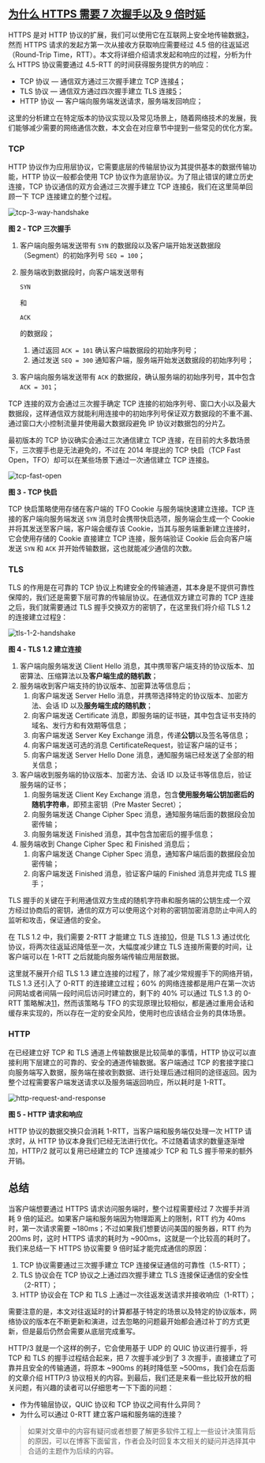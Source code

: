 ## [为什么 HTTPS 需要 7 次握手以及 9 倍时延](https://draveness.me/whys-the-design-https-latency/)

HTTPS 是对 HTTP 协议的扩展，我们可以使用它在互联网上安全地传输数据[3](https://draveness.me/whys-the-design-https-latency/#fn:3)，然而 HTTPS 请求的发起方第一次从接收方获取响应需要经过 4.5 倍的往返延迟（Round-Trip Time，RTT）。本文将详细介绍请求发起和响应的过程，分析为什么 HTTPS 协议需要通过 4.5-RTT 的时间获得服务提供方的响应：

- TCP 协议 — 通信双方通过三次握手建立 TCP 连接[4](https://draveness.me/whys-the-design-https-latency/#fn:4)；
- TLS 协议 — 通信双方通过四次握手建立 TLS 连接[5](https://draveness.me/whys-the-design-https-latency/#fn:5)；
- HTTP 协议 — 客户端向服务端发送请求，服务端发回响应；

这里的分析建立在特定版本的协议实现以及常见场景上，随着网络技术的发展，我们能够减少需要的网络通信次数，本文会在对应章节中提到一些常见的优化方案。

### TCP

HTTP 协议作为应用层协议，它需要底层的传输层协议为其提供基本的数据传输功能，HTTP 协议一般都会使用 TCP 协议作为底层协议。为了阻止错误的建立历史连接，TCP 协议通信的双方会通过三次握手建立 TCP 连接[6](https://draveness.me/whys-the-design-https-latency/#fn:6)，我们在这里简单回顾一下 TCP 连接建立的整个过程。

![tcp-3-way-handshake](D:\Sync\typora图片\2020-02-26-15826852384249-tcp-3-way-handshake.png)

**图 2 - TCP 三次握手**

1. 客户端向服务端发送带有 `SYN` 的数据段以及客户端开始发送数据段（Segment）的初始序列号 `SEQ = 100`；

2. 服务端收到数据段时，向客户端发送带有

    

   ```
   SYN
   ```

    

   和

    

   ```
   ACK
   ```

    

   的数据段；

   1. 通过返回 `ACK = 101` 确认客户端数据段的初始序列号；
   2. 通过发送 `SEQ = 300` 通知客户端，服务端开始发送数据段的初始序列号；

3. 客户端向服务端发送带有 `ACK` 的数据段，确认服务端的初始序列号，其中包含 `ACK = 301`；

TCP 连接的双方会通过三次握手确定 TCP 连接的初始序列号、窗口大小以及最大数据段，这样通信双方就能利用连接中的初始序列号保证双方数据段的不重不漏、通过窗口大小控制流量并使用最大数据段避免 IP 协议对数据包的分片[7](https://draveness.me/whys-the-design-https-latency/#fn:7)。

最初版本的 TCP 协议确实会通过三次通信建立 TCP 连接，在目前的大多数场景下，三次握手也是无法避免的，不过在 2014 年提出的 TCP 快启（TCP Fast Open，TFO）却可以在某些场景下通过一次通信建立 TCP 连接[8](https://draveness.me/whys-the-design-https-latency/#fn:8)。

![tcp-fast-open](D:\Sync\typora图片\2020-02-26-15826852384257-tcp-fast=open.png)

**图 3 - TCP 快启**

TCP 快启策略使用存储在客户端的 TFO Cookie 与服务端快速建立连接。TCP 连接的客户端向服务端发送 `SYN` 消息时会携带快启选项，服务端会生成一个 Cookie 并将其发送至客户端，客户端会缓存该 Cookie，当其与服务端重新建立连接时，它会使用存储的 Cookie 直接建立 TCP 连接，服务端验证 Cookie 后会向客户端发送 `SYN` 和 `ACK` 并开始传输数据，这也就能减少通信的次数。

### TLS

TLS 的作用是在可靠的 TCP 协议上构建安全的传输通道，其本身是不提供可靠性保障的，我们还是需要下层可靠的传输层协议。在通信双方建立可靠的 TCP 连接之后，我们就需要通过 TLS 握手交换双方的密钥了，在这里我们将介绍 TLS 1.2 的连接建立过程[9](https://draveness.me/whys-the-design-https-latency/#fn:9)：

![tls-1-2-handshake](D:\Sync\typora图片\2020-02-26-15826852384264-tls-1-2-handshake.png)

**图 4 - TLS 1.2 建立连接**

1. 客户端向服务端发送 Client Hello 消息，其中携带客户端支持的协议版本、加密算法、压缩算法以及**客户端生成的随机数**；
2. 服务端收到客户端支持的协议版本、加密算法等信息后；
   1. 向客户端发送 Server Hello 消息，并携带选择特定的协议版本、加密方法、会话 ID 以及**服务端生成的随机数**；
   2. 向客户端发送 Certificate 消息，即服务端的证书链，其中包含证书支持的域名、发行方和有效期等信息；
   3. 向客户端发送 Server Key Exchange 消息，传递**公钥**以及签名等信息；
   4. 向客户端发送可选的消息 CertificateRequest，验证客户端的证书；
   5. 向客户端发送 Server Hello Done 消息，通知服务端已经发送了全部的相关信息；
3. 客户端收到服务端的协议版本、加密方法、会话 ID 以及证书等信息后，验证服务端的证书；
   1. 向服务端发送 Client Key Exchange 消息，包含**使用服务端公钥加密后的随机字符串**，即预主密钥（Pre Master Secret）；
   2. 向服务端发送 Change Cipher Spec 消息，通知服务端后面的数据段会加密传输；
   3. 向服务端发送 Finished 消息，其中包含加密后的握手信息；
4. 服务端收到 Change Cipher Spec 和 Finished 消息后；
   1. 向客户端发送 Change Cipher Spec 消息，通知客户端后面的数据段会加密传输；
   2. 向客户端发送 Finished 消息，验证客户端的 Finished 消息并完成 TLS 握手；

TLS 握手的关键在于利用通信双方生成的随机字符串和服务端的公钥生成一个双方经过协商后的密钥，通信的双方可以使用这个对称的密钥加密消息防止中间人的监听和攻击，保证通信的安全。

在 TLS 1.2 中，我们需要 2-RTT 才能建立 TLS 连接[10](https://draveness.me/whys-the-design-https-latency/#fn:10)，但是 TLS 1.3 通过优化协议，将两次往返延迟降低至一次，大幅度减少建立 TLS 连接所需要的时间，让客户端可以在 1-RTT 之后就能向服务端传输应用层数据。

这里就不展开介绍 TLS 1.3 建立连接的过程了，除了减少常规握手下的网络开销，TLS 1.3 还引入了 0-RTT 的连接建立过程；60% 的网络连接都是用户在第一次访问网站或者间隔一段时间后访问时建立的，剩下的 40% 可以通过 TLS 1.3 的 0-RTT 策略解决[11](https://draveness.me/whys-the-design-https-latency/#fn:11)，然而该策略与 TFO 的实现原理比较相似，都是通过重用会话和缓存来实现的，所以存在一定的安全风险，使用时也应该结合业务的具体场景。

### HTTP

在已经建立好 TCP 和 TLS 通道上传输数据是比较简单的事情，HTTP 协议可以直接利用下层建立的可靠的、安全的通道传输数据。客户端通过 TCP 的套接字接口向服务端写入数据，服务端在接收到数据、进行处理后通过相同的途径返回。因为整个过程需要客户端发送请求以及服务端返回响应，所以耗时是 1-RTT。

![http-request-and-response](https://img.draveness.me/2020-02-26-15826852384271-http-request-and-response.png)

**图 5 - HTTP 请求和响应**

HTTP 协议的数据交换只会消耗 1-RTT，当客户端和服务端仅处理一次 HTTP 请求时，从 HTTP 协议本身我们已经无法进行优化。不过随着请求的数量逐渐增加，HTTP/2 就可以复用已经建立的 TCP 连接减少 TCP 和 TLS 握手带来的额外开销。

## 总结

当客户端想要通过 HTTPS 请求访问服务端时，整个过程需要经过 7 次握手并消耗 9 倍的延迟。如果客户端和服务端因为物理距离上的限制，RTT 约为 40ms 时，第一次请求需要 ~180ms；不过如果我们想要访问美国的服务器，RTT 约为 200ms 时，这时 HTTPS 请求的耗时为 ~900ms，这就是一个比较高的耗时了。我们来总结一下 HTTPS 协议需要 9 倍时延才能完成通信的原因：

1. TCP 协议需要通过三次握手建立 TCP 连接保证通信的可靠性（1.5-RTT）；
2. TLS 协议会在 TCP 协议之上通过四次握手建立 TLS 连接保证通信的安全性（2-RTT）；
3. HTTP 协议会在 TCP 和 TLS 上通过一次往返发送请求并接收响应（1-RTT）；

需要注意的是，本文对往返延时的计算都基于特定的场景以及特定的协议版本，网络协议的版本在不断更新和演进，过去忽略的问题最开始都会通过补丁的方式更新，但是最后仍然会需要从底层完成重写。

HTTP/3 就是一个这样的例子，它会使用基于 UDP 的 QUIC 协议进行握手，将 TCP 和 TLS 的握手过程结合起来，把 7 次握手减少到了 3 次握手，直接建立了可靠并且安全的传输通道，将原本 ~900ms 的耗时降低至 ~500ms，我们会在后面的文章介绍 HTTP/3 协议相关的内容。到最后，我们还是来看一些比较开放的相关问题，有兴趣的读者可以仔细思考一下下面的问题：

- 作为传输层协议，QUIC 协议和 TCP 协议之间有什么异同？
- 为什么可以通过 0-RTT 建立客户端和服务端的连接？

> 如果对文章中的内容有疑问或者想要了解更多软件工程上一些设计决策背后的原因，可以在博客下面留言，作者会及时回复本文相关的疑问并选择其中合适的主题作为后续的内容。
